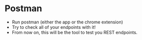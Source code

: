 # Postman
- Run postman (either the app or the chrome extension)
- Try to check all of your endpoints with it!
- From now on, this will be the tool to test you REST endpoints.
